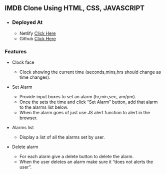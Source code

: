 ## IMDB Clone Using HTML, CSS, JAVASCRIPT

- ### Deployed At 
	- Netlify [Click Here](https://alaramclock.netlify.app/) 
	- Github  [Click Here](https://amankumar89.github.io/IMDB_CLONE_HTML-CSS-JS/) 


### Features

- Clock face
  - Clock showing the current time (seconds,mins,hrs should change as time changes).
 
- Set Alarm
  - Provide input boxes to set an alarm (hr,min,sec, am/pm).
  - Once the sets the time and click “Set Alarm” button, add that alarm to the alarms list below.
  - When the alarm goes of just use JS alert function to alert in the browser.
	
- Alarms list
	- Display a list of all the alarms set by user.
  
- Delete alarm
  - For each alarm give a delete button to delete the alarm.
  - When the user deletes an alarm make sure it “does not alerts the user”.
